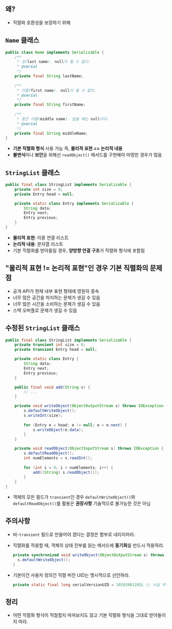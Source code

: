 ## 왜?

- 직렬화 호환성을 보장하기 위해

## `Name` 클래스

```java
public class Name implements Serializable {
	/**
	 * 성(last name). null이 될 수 없다.
	 * @serial
	 */
	private final String lastName;
  
  	/**
	 * 이름(first name). null이 될 수 없다.
	 * @serial
	 */
	private final String firstName;
  
  	/**
	 * 중간 이름(middle name). 없을 때는 null이다.
	 * @serial
	 */
	private final String middleName;
}
```

- **기본 직렬화 형식** 사용 가능
  즉, **물리적 표현 == 논리적 내용**
- **불변식**이나 **보안**을 위해선 `readObject()` 메서드를 구현해야 마땅한 경우가 많음

## `StringList` 클래스

```java
public final class StringList implements Serializable {
	private int size = 0;
	private Entry head = null;

	private static class Entry implements Serializable {
    	String data;
    	Entry next;
    	Entry previous;
	}
}
```

- **물리적 표현**: 이중 연결 리스트
- **논리적 내용**: 문자열 리스트
- 기본 직렬화를 받아들일 경우, **양방향 연결 구조**가 직렬화 형식에 포함됨

## "물리적 표현 != 논리적 표현"인 경우 기본 직렬화의 문제점

- 공개 API가 현재 내부 표현 형태에 영원히 종속
- 너무 많은 공간을 차지하는 문제가 생길 수 있음
- 너무 많은 시간을 소비하는 문제가 생길 수 있음
- 스택 오버플로 문제가 생길 수 있음

## 수정된 `StringList` 클래스

```java
public final class StringList implements Serializable {
	private transient int size = 0;
	private transient Entry head = null;

	private static class Entry {
    	String data;
    	Entry next;
    	Entry previous;
	}

	public final void add(String s) {
    	// ...
	}

	private void writeObject(ObjectOutputStream s) throws IOException {
    	s.defaultWriteObject();
    	s.writeInt(size);
    
    	for (Entry e = head; e != null; e = e.next) {
        	s.writeObject(e.data);
    	}
	}

	private void readObject(ObjectInputStream s) throws IOException {
    	s.defaultReadObject();
    	int numElements = s.readInt();
    
    	for (int i = 0; i < numElements; i++) {
        	add((String) s.readObject());
    	}
	}
}
```

- 객체의 모든 필드가 `transient`인 경우 `defaultWriteObject()`와 `defaultReadObject()`를 활용은 **권장사항**
  기술적으로 불가능한 것은 아님

## 주의사항

- 비-`transient` 필드로 만들어야 겠다는 결정은 함부로 내리지마라.

- 직렬화를 적용할 때, 객체의 상태 전부를 읽는 메서드에 **동기화**를 반드시 적용하라.

  ```java
  private synchronized void writeObject(ObjectOutputStream s) throws IOException {
  	s.defaultWriteObject();
  }
  ```

- 기본이건 사용자 정의건 직렬 버전 UID는 명시적으로 선언하라.

  ```java
  private static final long serialVersionUID = 10203901202L // 사실 무작위 Long 값
  ```

## 정리

- 어떤 직렬화 형식이 적절할지 따져보지도 않고 기본 직렬화 형식을 그대로 받아들이지 마라.